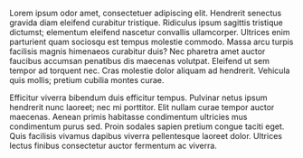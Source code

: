Lorem ipsum odor amet, consectetuer adipiscing elit. Hendrerit senectus gravida diam eleifend curabitur tristique. Ridiculus ipsum sagittis tristique dictumst; elementum eleifend nascetur convallis ullamcorper. Ultrices enim parturient quam sociosqu est tempus molestie commodo. Massa arcu turpis facilisis magnis himenaeos curabitur duis? Nec pharetra amet auctor faucibus accumsan penatibus dis maecenas volutpat. Eleifend ut sem tempor ad torquent nec. Cras molestie dolor aliquam ad hendrerit. Vehicula quis mollis; pretium cubilia montes curae.



Efficitur viverra bibendum duis efficitur tempus. Pulvinar netus ipsum hendrerit nunc laoreet; nec mi porttitor. Elit nullam curae tempor auctor maecenas. Aenean primis habitasse condimentum ultricies mus condimentum purus sed. Proin sodales sapien pretium congue taciti eget. Quis facilisis vivamus dapibus viverra pellentesque laoreet dolor. Ultrices lectus finibus consectetur auctor fermentum ac viverra.
